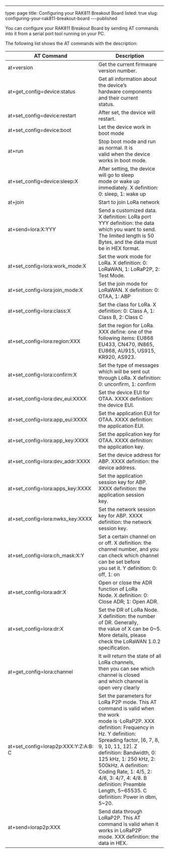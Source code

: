 ---
type: page
title: Configuring your RAK811 Breakout Board
listed: true
slug: configuring-your-rak811-breakout-board
---published

You can configure your RAK811 Breakout Board by sending AT commands into it from a
serial port tool running on your PC.

The following list shows the AT commands with the description:

| AT Command | Description | 
| ---- | ---- | 
| at+version | Get the current firmware version number. | 
| at+get_config=device:status | Get all information about the device’s<br>hardware components and their current<br>status. | 
| at+set_config=device:restart | After set, the device will restart. | 
| at+set_config=device:boot | Let the device work in boot mode | 
| at+run | Stop boot mode and run as normal. It is<br>valid when the device works in boot mode. | 
| at+set_config=device:sleep:X | After setting, the device will go to sleep<br>mode or wake up immediately.&nbsp;X definition: 0: sleep, 1: wake up | 
| at+join | Start to join LoRa network | 
| at+send=lora:X:YYY | Send a customized data. X definition: LoRa port YYY definition: the data which you want to send. The limited length is 50 Bytes, and the data must be in HEX format. | 
| at+set_config=lora:work_mode:X | Set the work mode for LoRa. X definition: 0: LoRaWAN, 1: LoRaP2P, 2: Test Mode. | 
| at+set_config=lora:join_mode:X | Set the join mode for LoRaWAN. X definition: 0: OTAA, 1: ABP | 
| at+set_config=lora:class:X | Set the class for LoRa. X definition: 0: Class A, 1: Class B, 2: Class C | 
| at+set_config=lora:region:XXX | Set the region for LoRa. XXX define: one of the following items: EU868 EU433, CN470, IN865, EU868, AU915, US915, KR920, AS923. | 
| at+set_config=lora:confirm:X | Set the type of messages which will be sent out through LoRa. X definition: 0: unconfirm, 1: confirm | 
| at+set_config=lora:dev_eui:XXXX | Set the device EUI for OTAA. XXXX definition: the device EUI. | 
| at+set_config=lora:app_eui:XXXX | Set the application EUI for OTAA. XXXX definition: the application EUI. | 
| at+set_config=lora:app_key:XXXX | Set the application key for OTAA. XXXX definition: the application key. | 
| at+set_config=lora:dev_addr:XXXX | Set the device address for ABP. XXXX definition: the device address. | 
| at+set_config=lora:apps_key:XXXX | Set the application session key for ABP. XXXX definition: the application session<br>key. | 
| at+set_config=lora:nwks_key:XXXX | Set the network session key for ABP. XXXX definition: the network session key. | 
| at+set_config=lora:ch_mask:X:Y | Set a certain channel on or off. X definition: the channel number, and you<br>can check which channel can be set before<br>you set it. Y definition: 0: off, 1: on | 
| at+set_config=lora:adr:X | Open or close the ADR function of LoRa<br>Node. X definition: 0: Close ADR; 1: Open ADR. | 
| at+set_config=lora:dr:X | Set the DR of LoRa Node. X definition: the number of DR. Generally,<br>the value of X can be 0~5. More details, please check the LoRaWAN 1.0.2<br>specification. | 
| at+get_config=lora:channel | It will return the state of all LoRa channels,<br>then you can see which channel is closed<br>and which channel is open very clearly | 
| at+set_config=lorap2p:XXX:Y:Z:A:B:<br>C | Set the parameters for LoRa P2P mode. This AT command is valid when the work<br>mode is ·LoRaP2P. XXX definition: Frequency in Hz. Y definition: Spreading factor, [6, 7, 8, 9, 10, 11, 12]. Z definition: Bandwidth, 0: 125 kHz, 1: 250 kHz, 2: 500kHz. A definition: Coding Rate, 1: 4/5,&nbsp;2: 4/6, 3: 4/7, 4: 4/8. B definition: Preamble Length, 5~65535. C definition: Power in dbm, 5~20. | 
| at+send=lorap2p:XXX | Send data through LoRaP2P. This AT<br>command is valid when it works in LoRaP2P<br>mode. XXX definition: the data in HEX. | 


